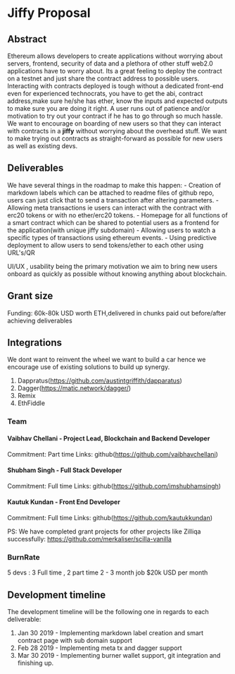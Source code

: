 # Jiffy Proposal 

## Abstract

Ethereum allows developers to create applications without worrying about servers, frontend, security of data and a plethora of other stuff web2.0 applications have to worry about. Its a great feeling to deploy the contract on a testnet and just share the contract address to possible users. Interacting with contracts deployed is tough without a dedicated front-end even for experienced technocrats, you have to get the abi, contract address,make sure he/she has ether, know the inputs and expected outputs to make sure you are doing it right. A user runs out of patience and/or motivation to try out your contract if he has to go through so much hassle. We want to encourage on boarding of new users so that they can interact with contracts in a **jiffy** without worrying about the overhead stuff. We want to make trying out contracts as straight-forward as possible for new users as well as existing devs.

## Deliverables

We have several things in the roadmap to make this happen:
    - Creation of markdown labels which can be attached to readme files of github repo, users can just click that to send a transaction after altering parameters.
    - Allowing meta transactions ie users can interact with the contract with erc20 tokens or with no ether/erc20 tokens.
    - Homepage for all functions of a smart contract which can be shared to potential users as a frontend for the application(with unique jiffy subdomain)
    - Allowing users to watch a specific types of transactions using ethereum events.
    - Using predictive deployment to allow users to send tokens/ether to each other using URL's/QR

UI/UX , usability being the primary motivation we aim to bring new users onboard as quickly as possible without knowing anything about blockchain.


## Grant size

Funding: 60k-80k USD worth ETH,delivered in chunks paid out before/after achieving deliverables

## Integrations

We dont want to reinvent the wheel we want to build a car hence we encourage use of existing solutions to build up synergy.
1. Dappratus(https://github.com/austintgriffith/dapparatus)
2. Dagger(https://matic.network/dagger/)
3. Remix 
4. EthFiddle

### Team
 
#### Vaibhav Chellani - Project Lead, Blockchain and Backend Developer
Commitment: Part time 
Links: github(https://github.com/vaibhavchellani)

#### Shubham Singh - Full Stack Developer
Commitment: Full time 
Links: github(https://github.com/imshubhamsingh)

#### Kautuk Kundan - Front End Developer
Commitment: Full time
Links: github(https://github.com/kautukkundan)

PS: We have completed grant projects for other projects like Zilliqa successfully:  https://github.com/merkaliser/scilla-vanilla
### BurnRate 
5 devs : 3 Full time , 2 part time 
2 - 3 month job 
$20k USD per month 

## Development timeline

The development timeline will be the following one in regards to each deliverable:

1. Jan 30 2019 - Implementing markdown label creation and smart contract page with sub domain support
2. Feb 28 2019 - Implementing meta tx and dagger support
3. Mar 30 2019 - Implementing burner wallet support, git integration and finishing up.

